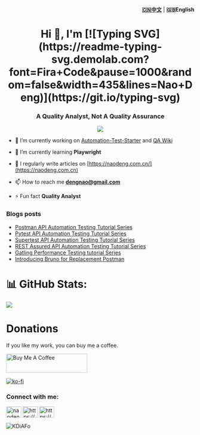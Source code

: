 <div align="right"><strong><a href="./README_CN.md">🇨🇳中文</a></strong>  | <strong>🇬🇧English</strong></div>

<h1 align="center">Hi 👋, I'm [![Typing SVG](https://readme-typing-svg.demolab.com?font=Fira+Code&pause=1000&random=false&width=435&lines=Nao+Deng)](https://git.io/typing-svg)</h1>
<h3 align="center">A Quality Analyst, Not A Quality Assurance</h3>

<p align="center"> 
  <img src="https://profile-counter.glitch.me/naodeng/count.svg" />
</p>

- 🔭 I’m currently working on [Automation-Test-Starter](https://github.com/orgs/Automation-Test-Starter/repositories) and [QA Wiki](https://github.com/naodeng/QAWiki)

- 🌱 I’m currently learning **Playwright**

- 📝 I regularly write articles on [https://naodeng.com.cn/](https://naodeng.com.cn)

- 📫 How to reach me **dengnao@gmail.com**

- ⚡ Fun fact **Quality Analyst**

### Blogs posts
<!-- BLOG-POST-LIST:START -->
- [Postman API Automation Testing Tutorial Series](https://naodeng.com.cn/series/postman-api-automation-testing-tutorial/)
- [Pytest API Automation Testing Tutorial Series](https://naodeng.com.cn/series/pytest-api-automation-testing-tutorial/)
- [Supertest API Automation Testing Tutorial Series](https://naodeng.com.cn/series/supertest-api-automation-testing-tutorial/)
- [REST Assured API Automation Testing Tutorial Series](https://naodeng.com.cn/series/rest-assured-api-automation-testing-tutorial/)
- [Gatling Performance Testing tutorial Series](https://naodeng.com.cn/series/gatling-performance-testing-tutorial/)
- [Introducing Bruno for Replacement Postman](https://naodeng.com.cn/posts/api-automation-testing/introduction_of_bruno/)
<!-- BLOG-POST-LIST:END -->

# 📊 GitHub Stats:
![](https://github-readme-stats.vercel.app/api?username=naodeng&theme=radical&hide_border=false&include_all_commits=false&count_private=false)<br/>

# Donations

If you like my work, you can buy me a coffee.

<!-- markdownlint-disable MD033 -->
<a href="https://www.buymeacoffee.com/naodeng" target="_blank" rel="noopener noreferrer"><img src="https://cdn.buymeacoffee.com/buttons/lato-orange.png" alt="Buy Me A Coffee" style="height: 51px !important;width: 217px !important;"></a>
<!-- markdownlint-enable MD033 -->
[![ko-fi](https://ko-fi.com/img/githubbutton_sm.svg)](https://ko-fi.com/T6T1R4YB2)


<h3 align="left">Connect with me:</h3>
<p align="left">
<a href="https://twitter.com/naodeng0_0" target="blank"><img align="center" src="https://raw.githubusercontent.com/rahuldkjain/github-profile-readme-generator/master/src/images/icons/Social/twitter.svg" alt="naodeng0_0" height="30" width="40" /></a>
<a href="https://naodeng.com.cn/index.xml" target="blank"><img align="center" src="https://raw.githubusercontent.com/rahuldkjain/github-profile-readme-generator/master/src/images/icons/Social/rss.svg" alt="https://naodeng.com.cn/index.xml" height="30" width="40" /></a>
<a href="https://naodeng.medium.com" target="blank"><img align="center" src="https://raw.githubusercontent.com/rahuldkjain/github-profile-readme-generator/master/src/images/icons/Social/medium.svg" alt="https://naodeng.medium.com" height="30" width="40" /></a>
</p>

![KDiAFo](https://cdn.jsdelivr.net/gh/naodeng/blogimg@master/uPic/KDiAFo.png)
